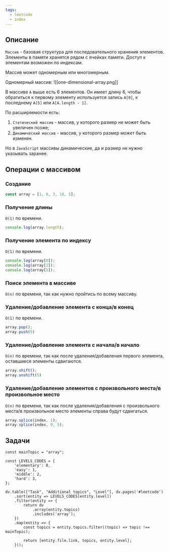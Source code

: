 ```yaml
---
tags:
  - leetcode
  - index
---
```

## Описание

`Массив` - базовая структура для последовательного хранения элементов. Элементы в памяти хранятся рядом с ячейках памяти. Доступ к элементам возможен по индексам.

Массив может одномерным или многомерным.

Одномерный массив:
![[one-dimensional-array.png]]

В массиве `A` выше есть 6 элементов. Он имеет длину 6, чтобы обратиться к первому элементу используется запись `A[0]`, к последнему `A[5]` или `A[A.length - 1]`.

По расширяемости есть:
1. `Статический массив` - массив, у которого размер не может быть увеличен позже;
2. `Динамический массив` -  массив, у которого размер может быть изменен.

Но в `JavaScript` массивы динамические, да и размер не нужно указывать заранее.
## Операции с массивом

### Создание

```typescript
const array = [1, 6, 3, 10, 5];
```
### Получение длины

`O(1)` по времени.

```typescript
console.log(array.length);
```
### Получение элемента по индексу

`O(1)` по времени.

```typescript
console.log(array[0]);
console.log(array[2]);
console.log(array[5]);
```

### Поиск элемента в массиве

`O(n)` по времени, так как нужно пройтись по всему массиву.
### Удаление/добавление элемента с конца/в конец

`O(1)` по времени.

```typescript
array.pop();
array.push(5)
```

### Удаление/добавление элемента с начала/в начало

`O(n)` по времени, так как после удаления/добавления первого элемента, оставшиеся элементы сдвигаются.

```typescript
array.shift();
array.unshift(5)
```
### Удаление/добавление элементов с произвольного места/в произвольное место

`O(n)` по времени, так как после удаления/добавления с произвольного места/в произвольное место элементы справа будут сдвигаться.

```typescript
array.splice(index, 1);
array.splice(index, 0, 5);
``` 
## Задачи

```dataviewjs
const mainTopic = "array";

const LEVELS_CODES = {
	'elementary': 0,
	'easy': 1,
	'middle': 2,
	'hard': 3,
};

dv.table(["Task", "Additional topics", "Level"], dv.pages('#leetcode')
	.sort(entity => LEVELS_CODES[entity.level])
	.filter(entity => {
		return dv
			.array(entity.topics)
			.includes('array');
	})
	.map(entity => {
		const topics = entity.topics.filter((topic) => topic !== mainTopic);

		return [entity.file.link, topics, entity.level];
	}));
```